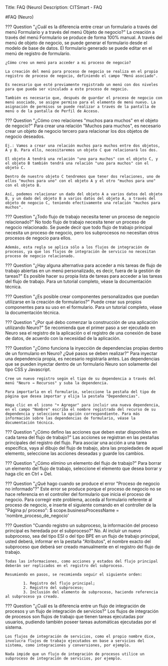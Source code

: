 Title: FAQ (Neuro)
Description: CITSmart - FAQ

#FAQ (Neuro)

??? Question "¿Cuál es la diferencia entre crear un formulario a través del menú Formulario y a través del menú Objeto de negocio?"
    La creación a través del menú Formulario se produce de forma 100% manual. A través del menú de objeto de negocio, se puede generar el formulario desde el modelo de base de datos. El formulario generado se puede editar en el menú de registro de formulario.

	¿Cómo creo un menú para acceder a mi proceso de negocio?

	La creación del menú para proceso de negocio se realiza en el propio registro de proceso de negocio, definiendo el campo "Menú asociado".

	Es necesario que esté previamente registrado un menú con dos niveles para que pueda ser vinculado a este proceso de negocio.

	También es necesario que, después de guardar el proceso de negocio con menú asociado, se asigne permiso para el elemento de menú nuevo. La asignación de permisos se puede realizar a través de la pantalla de menú o de la pantalla de Perfil de Acceso.

??? Question "¿Cómo creo relaciones "muchos para muchos" en el objeto de negocio?"
	Para crear una relación "Muchos para muchos", es necesario crear un objeto de negocio tercero para relacionar los dos objetos de negocio deseados.

	Ej.: Vamos a crear una relación muchos para muchos entre dos objetos, A y B. Para ello, necesitaremos un objeto C que relacionará los dos.

	El objeto A tendrá una relación "uno para muchos" con el objeto C, y el objeto B también tendrá una relación "uno para muchos" con el objeto C.

	Dentro de nuestro objeto C tendremos que tener dos relaciones, uno de ellos "muchos para uno" con el objeto A y el otro "muchos para uno" con el objeto B.

	Así, podemos relacionar un dado del objeto A a varios datos del objeto B, y un dado del objeto B a varios datos del objeto A, a través del objeto de negocio C, teniendo efectivamente una relación "muchos para muchos".

??? Question "¿Todo flujo de trabajo necesita tener un proceso de negocio relacionado?"
	No todo flujo de trabajo necesita tener un proceso de negocio relacionado. Se puede decir que todo flujo de trabajo principal necesita un proceso de negocio, pero los subprocesos no necesitan otros procesos de negocio para ellos.   
	
	Además, esta regla se aplica sólo a los flujos de integración de procesos, ya que los flujos de integración de servicio no necesitan proceso de negocio relacionado.

??? Question "¿Hay alguna alternativa para acceder a mis tareas de flujo de trabajo abiertas en un menú personalizado, es decir, fuera de la gestión de tareas?"
	Es posible hacer su propia lista de tareas para acceder a las tareas del flujo de trabajo. Para un tutorial completo, véase la documentación técnica.  

??? Question "¿Es posible crear componentes personalizados que puedan utilizarse en la creación de formularios?"
	Puede crear sus propios componentes para su uso en el formulario. Para un tutorial completo, véase la documentación técnica.

??? Question "¿Por qué debo comenzar la construcción de una aplicación utilizando Neuro?"
	Se recomienda que el primer paso a ser ejecutado en Neuro sea el registro de la aplicación o el registro de una conexión de base de datos, de acuerdo con la necesidad de la aplicación.  

??? Question "¿Cómo funciona la inyección de dependencias propias dentro de un formulario en Neuro? ¿Qué pasos se deben realizar?"
	Para inyectar una dependencia propia, es necesario registrarla antes. Las dependencias que se pueden inyectar dentro de un formulario Neuro son solamente del tipo CSS y Javascript.

	Cree un nuevo registro según el tipo de su dependencia a través del menú "Neuro → Recursos" y suba la dependencia.

	Para importarla en el formulario, seleccione la pestaña del tipo de página que desea importar y elija la pestaña "Dependencias". 

	Haga clic en el icono "+ Agregar" para incluir una nueva dependencia, en el campo "Nombre" escriba el nombre registrado del recurso de su dependencia y seleccione la opción correspondiente. Para más información sobre las dependencias de formulario, véase la documentación técnica.

??? Question "¿Cómo defino las acciones que deben estar disponibles en cada tarea del flujo de trabajo?"
	Las acciones se registran en las pestañas principales del registro del flujo. Para asociar una acción a una tarea específica, vaya al dibujo del flujo de trabajo, abra las propiedades de aquel elemento, seleccione las acciones deseadas y guarde los cambios.

??? Question "¿Cómo elimino un elemento del flujo de trabajo?"
	Para borrar un elemento del flujo de trabajo, seleccione el elemento que desea borrar y haga clic en Ctrl + Del.

??? Question "¿Qué hago cuando se produce el error "Proceso de negocio no informado"?"
	Este error se produce porque el proceso de negocio no se hace referencia en el controller del formulario que inicia el proceso de negocio. Para corregir este problema, acceda al formulario referente al proceso de negocio, e inserte el siguiente comando en el controller de la "Página p/ proceso": $ scope.businessProcessName = 'nombre_proceso_de_negocio'

??? Question "Cuando registro un subproceso, la información del proceso principal es heredada por el subproceso?"
	No. Al incluir un nuevo subproceso, sea del tipo ESI o del tipo BPE en un flujo de trabajo principal, usted deberá, informar en la pestaña "Atributos", el nombre exacto del subproceso que deberá ser creado manualmente en el registro del flujo de trabajo.

	Todas las informaciones, como acciones y estados del flujo principal deberán ser replicados en el registro del subproceso.

	Resumiendo en pasos, se recomienda seguir el siguiente orden:

			1. Registro del flujo principal;
			2. Registro del subproceso;
			3. Inclusión del elemento de subproceso, haciendo referencia al subproceso ya creado.

??? Question "¿Cuál es la diferencia entre un flujo de integración de procesos y un flujo de integración de servicios?"
	Los flujos de integración de procesos son flujos de trabajo que tienen tareas ejecutadas por usuarios, pudiendo también poseer tareas automáticas ejecutadas por el sistema.

	Los flujos de integración de servicios, como el propio nombre dice, involucra flujos de trabajo ejecutados en base a servicios del sistema, como integraciones y conversiones, por ejemplo.

	Nada impide que un flujo de integración de procesos utilice un subproceso de integración de servicios, por ejemplo.
	
